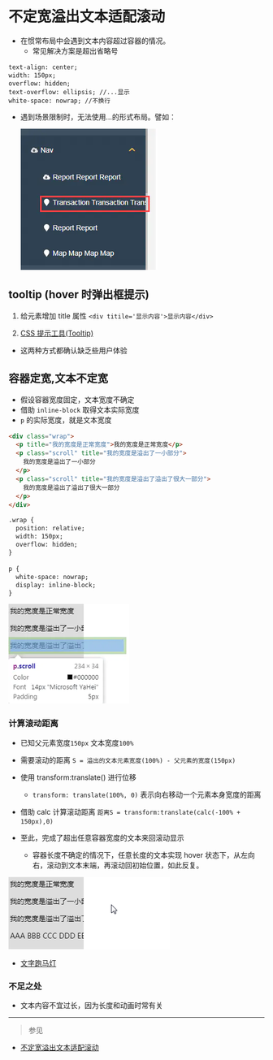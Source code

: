 # 不定宽溢出文本适配滚动

- 在惯常布局中会遇到文本内容超过容器的情况。
  - 常见解决方案是超出省略号

```less
text-align: center;
width: 150px;
overflow: hidden;
text-overflow: ellipsis; //...显示
white-space: nowrap; //不换行
```

- 遇到场景限制时，无法使用...的形式布局。譬如：

  ![](../Images/201119_01.png)

## tooltip (hover 时弹出框提示)

1. 给元素增加 title 属性 `<div titile='显示内容'>显示内容</div>`

2. [CSS 提示工具(Tooltip)](https://www.runoob.com/css/css-tooltip.html)

- 这两种方式都确认缺乏些用户体验

## 容器定宽,文本不定宽

- 假设容器宽度固定，文本宽度不确定
- 借助 `inline-block` 取得文本实际宽度
- `p` 的实际宽度，就是文本宽度

```html
<div class="wrap">
  <p title="我的宽度是正常宽度">我的宽度是正常宽度</p>
  <p class="scroll" title="我的宽度是溢出了一小部分">
    我的宽度是溢出了一小部分
  </p>
  <p class="scroll" title="我的宽度是溢出了溢出了很大一部分">
    我的宽度是溢出了溢出了很大一部分
  </p>
</div>
```

```less
.wrap {
  position: relative;
  width: 150px;
  overflow: hidden;
}

p {
  white-space: nowrap;
  display: inline-block;
}
```

![](../Images/201119_02.png)

### 计算滚动距离

- 已知父元素宽度`150px` 文本宽度`100%`
- 需要滚动的距离 `S = 溢出的文本元素宽度(100%) - 父元素的宽度(150px)`
- 使用 transform:translate() 进行位移
  - `transform: translate(100%, 0)` 表示向右移动一个元素本身宽度的距离
- 借助 calc 计算滚动距离 `距离S = transform:translate(calc(-100% + 150px),0)`

- 至此，完成了超出任意容器宽度的文本来回滚动显示
  - 容器长度不确定的情况下，任意长度的文本实现 hover 状态下，从左向右，滚动到文本末端，再滚动回初始位置，如此反复。

![](../Images/201119_03.gif)

- [文字跑马灯](https://codepen.io/Chokcoco/pen/QWyoMrx)

### 不足之处

- 文本内容不宜过长，因为长度和动画时常有关



---

> 参见

- [不定宽溢出文本适配滚动](https://github.com/chokcoco/iCSS/issues/81)